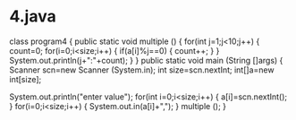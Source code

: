 # 4.java
class program4
{
public static void multiple ()
{
for(int j=1;j<10;j++)
{
count=0;
for(i=0;i<size;i++)
{
if(a[i]%j==0)
{
count++;
}
}
System.out.println(j+":"+count);
}
}
public static void main (String []args)
{
Scanner scn=new Scanner (System.in);
int size=scn.nextInt;
int[]a=new int[size];

System.out.println("enter value");
for(int i=0;i<size;i++)
{
a[i]=scn.nextInt();
}
for(i=0;i<size;i++)
{
System.out.in(a[i]+",");
}
multiple ();
}
